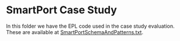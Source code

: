 # SmartPort Case Study

In this folder we have the EPL code used in the case study evaluation. These are available at [SmartPortSchemaAndPatterns.txt](https://gitlab.com/ucase/david-corral/SmartHealthyPort/-/tree/master/SmartPortCaseStudy/SmartPortSchemaAndPatterns.txt).